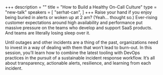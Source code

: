 +++
description = ""
title = "How to Build a Healthy On-Call Culture"
type = "new-talk"
speakers = [
        "serhat-can",
]
+++
Raise your hand if you enjoy being buried in alerts or woken up at 2 am? (Yeah… thought so.) Ever-rising customer expectations around high availability and performance put massive pressure on the teams who develop and support SaaS products. And teams are literally losing sleep over it.

Until outages and other incidents are a thing of the past, organizations need to invest in a way of dealing with them that won’t lead to burn-out. In this session, you’ll learn how to combine the latest tooling with DevOps practices in the pursuit of a sustainable incident response workflow. It’s all about transparency, actionable alerts, resilience, and learning from each incident.